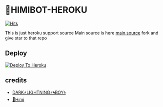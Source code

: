# 💫HIMIBOT-HEROKU
[![Hits](https://hits.seeyoufarm.com/api/count/incr/badge.svg?url=https%3A%2F%2Fgithub.com%2FMr-confused%2Fcatpack&count_bg=%2379C83D&title_bg=%23555555&icon=&icon_color=%23E7E7E7&title=hits&edge_flat=false)](https://github.com/utsavthelegend/himibot)

This is just heroku support source 
Main source is here [main source](https://github.com/utsavthelegend/himibot) fork and give star to that repo 

## Deploy
[![Deploy To Heroku](https://www.herokucdn.com/deploy/button.svg)](https://dashboard.heroku.com/new?template=https%3A%2F%2Fgithub.com%2FJisan09%2Fcatpack)

## credits
   - [DARK⚡LIGHTNING⚡🌀BOY🌀](https://t.me/DARK_LIGHTNING_BOy_himi)
   - [💫Himi](https://t.me/trust_care_love)
